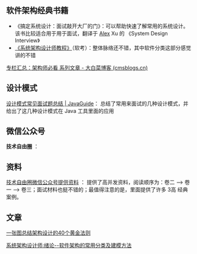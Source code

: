 ## 软件架构经典书籍

- 《搞定系统设计：面试敲开大厂的门》：可以帮助快速了解常用的系统设计。该书比较适合用于用于面试，翻译于  [Alex](https://so.csdn.net/so/search?q=Alex&spm=1001.2101.3001.7020) Xu 的 《System Design Interview》
- [《系统架构设计师教程》]( https://pan.baidu.com/share/init?surl=ZUCq3CskdqqbSywt2ZwHpQ&pwd=yujm )（软考）：整体脉络还不错，其中软件分类这部分感觉讲的不错

[专栏汇总：架构师必看 系列文章 - 大白菜博客 (cmsblogs.cn)](https://cmsblogs.cn/545.html)



## 设计模式

[设计模式常见面试题总结 | JavaGuide](https://javaguide.cn/system-design/design-pattern.html)： 总结了常用来面试的几种设计模式，并给出了这几种设计模式在 Java 工具里面的应用





## 微信公众号

**技术自由圈** ：



## 资料

[技术自由圈微信公众号提供资料](https://pan.baidu.com/s/19CXjBWnnmKNiA6h5XyNNMg?pwd=vcxx) ： 提供了高并发资料，阅读顺序为：卷二 —> 卷一 —> 卷三；面试材料也挺不错的；最值得注意的是，里面提供了许多 3高 经典案例。



## 文章

[一张图总结架构设计的40个黄金法则](https://mp.weixin.qq.com/s/eDEjSdf93HE35ndVPpH13A)

[系统架构设计师:绪论--软件架构的常用分类及建模方法](https://mp.weixin.qq.com/s/NDkfVH4e3TwkjbplP8wD3A)